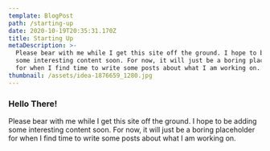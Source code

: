 ```yaml
---
template: BlogPost
path: /starting-up
date: 2020-10-19T20:35:31.170Z
title: Starting Up
metaDescription: >-
  Please bear with me while I get this site off the ground. I hope to be adding
  some interesting content soon. For now, it will just be a boring placeholder
  for when I find time to write some posts about what I am working on.
thumbnail: /assets/idea-1876659_1280.jpg
---
```

### Hello There!

Please bear with me while I get this site off the ground. I hope to be adding some interesting content soon. For now, it will just be a boring placeholder for when I find time to write some posts about what I am working on.
